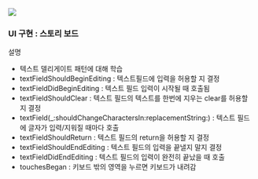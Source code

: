 <img src = "https://user-images.githubusercontent.com/83569908/219932162-3b5ad326-12b1-469b-a24e-ec6346bd38a8.gif" width=“20%” height=“20%”>

### UI 구현 : 스토리 보드

설명
- 텍스트 델리게이트 패턴에 대해 학습
- textFieldShouldBeginEditing : 텍스트필드에 입력을 허용할 지 결정
- textFieldDidBeginEditing : 텍스트 필드 입력이 시작될 때 호출됨
- textFieldShouldClear  : 텍스트 필드의 텍스트를 한번에 지우는 clear를 허용할 지 결정
- textField(_:shouldChangeCharactersIn:replacementString:) : 텍스트 필드에 글자가 입력/지워질 때마다 호출
- textFieldShouldReturn : 텍스트 필드의 return을 허용할 지 결정
- textFieldShouldEndEditing : 텍스트 필드의 입력을 끝낼지 말지 결정
- textFieldDidEndEditing : 텍스트 필드의 입력이 완전히 끝났을 때 호출
- touchesBegan : 키보드 밖의 영역을 누르면 키보드가 내려감

